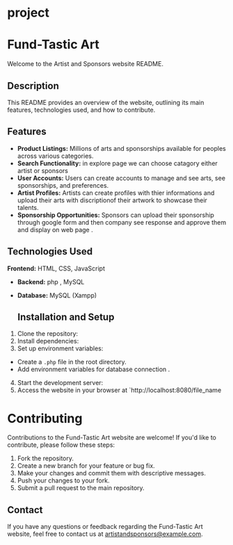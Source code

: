# project
# Fund-Tastic Art

Welcome to the Artist and Sponsors website README.

## Description
This README provides an overview of the  website, outlining its main features, technologies used, and how to contribute.

## Features
- **Product Listings:** Millions of arts and sponsorships available for peoples across various categories.
- **Search Functionality:** in explore page we can choose catagory either artist or sponsors
- **User Accounts:** Users can create accounts to manage  and see arts, see sponsorships, and preferences.
- **Artist Profiles:** Artists can create profiles with thier informations and upload their arts with discriptionof their artwork to showcase their talents.
- **Sponsorship Opportunities:** Sponsors can upload their sponsorship through google form and then company see response and approve them and display on web page .

## Technologies Used
 **Frontend:** HTML, CSS, JavaScript
- **Backend:** php , MySQL
- **Database:**  MySQL (Xampp)

  ## Installation and Setup

1. Clone the repository:
2. Install dependencies:
3.  Set up environment variables:
- Create a `.php` file in the root directory.
- Add environment variables for database connection .

4. Start the development server:
5. Access the website in your browser at `http://localhost:8080/file_name

# Contributing
Contributions to the Fund-Tastic Art website are welcome! If you'd like to contribute, please follow these steps:
1. Fork the repository.
2. Create a new branch for your feature or bug fix.
3. Make your changes and commit them with descriptive messages.
4. Push your changes to your fork.
5. Submit a pull request to the main repository.

## Contact

If you have any questions or feedback regarding the Fund-Tastic Art website, feel free to contact us at artistandsponsors@example.com.
